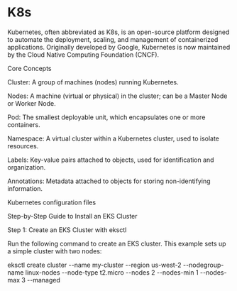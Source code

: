 # K8s

Kubernetes, often abbreviated as K8s, is an open-source platform designed to automate the deployment, scaling, and management of containerized applications. Originally developed by Google, Kubernetes is now maintained by the Cloud Native Computing Foundation (CNCF).

Core Concepts

Cluster: A group of machines (nodes) running Kubernetes.

Nodes: A machine (virtual or physical) in the cluster; can be a Master Node or Worker Node.

Pod: The smallest deployable unit, which encapsulates one or more containers.

Namespace: A virtual cluster within a Kubernetes cluster, used to isolate resources.

Labels: Key-value pairs attached to objects, used for identification and organization.

Annotations: Metadata attached to objects for storing non-identifying information.

Kubernetes configuration files

Step-by-Step Guide to Install an EKS Cluster

Step 1: Create an EKS Cluster with eksctl

Run the following command to create an EKS cluster. This example sets up a simple cluster with two nodes:

eksctl create cluster --name my-cluster --region us-west-2 --nodegroup-name linux-nodes --node-type t2.micro --nodes 2 --nodes-min 1 --nodes-max 3 --managed
